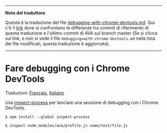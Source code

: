 ___
**Nota del traduttore**

Questa è la traduzione del file [debugging-with-chrome-devtools.md](https://github.com/avajs/ava/blob/master/docs/recipes/debugging-with-chrome-devtools.md). Qui c'è il [link](https://github.com/avajs/ava/compare/0069a7ef4797a88149031124e7eade090a18ad4a...master#diff-7621c4f96f622506986f9cf7a125d6a1) dove si confrontano le differenze tra commit di riferimento di questa traduzione e l'ultimo commit di AVA sul branch master (Se si clicca sul link, e non si vede il file `debugging=with-chrome-devtools.md` nella lista dei file modificati, questa traduzione è aggiornata).
___
# Fare debugging con i Chrome DevTools

Traduzioni:
[Français](https://github.com/avajs/ava-docs/blob/master/fr_FR/docs/recipes/debugging-with-chrome-devtools.md),
[Italiano](https://github.com/avajs/ava-docs/blob/master/it_IT/docs/recipes/debugging-with-chrome-devtools.md)

Usa [inspect-process](https://github.com/jaridmargolin/inspect-process) per lanciare una sessione di debugging con i Chrome DevTools.

```console
$ npm install --global inspect-process
```

```console
$ inspect node_modules/ava/profile.js some/test/file.js
```
